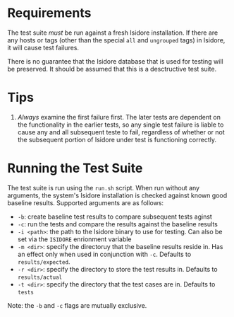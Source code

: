 # Requirements

The test suite *must* be run against a fresh Isidore installation. If there are
any hosts or tags (other than the special `all` and `ungrouped` tags) in
Isidore, it will cause test failures.

There is no guarantee that the Isidore database that is used for testing will
be preserved. It should be assumed that this is a desctructive test suite.

# Tips

1. *Always* examine the first failure first. The later tests are dependent on
   the functionality in the earlier tests, so any single test failure is liable
   to cause any and all subsequent teste to fail, regardless of whether or not
   the subsequent portion of Isidore under test is functioning correctly.

# Running the Test Suite

The test suite is run using the `run.sh` script. When run without any
arguments, the system's Isidore installation is checked against known good
baseline results. Supported arguments are as follows:

* `-b`: create baseline test results to compare subsequent tests aginst
* `-c`: run the tests and compare the results against the baseline results
* `-i <path>`: the path to the Isidore binary to use for testing. Can also be
  set via the `ISIDORE` enrionment variable
* `-m <dir>`: specify the directoruy that the baseline results reside in. Has
  an effect only when used in conjunction with `-c`. Defaults to
  `results/expected`.
* `-r <dir>`: specify the directory to store the test results in. Defaults to
  `results/actual`
* `-t <dir>`: specify the directory that the test cases are in. Defaults to
  `tests`

Note: the `-b` and `-c` flags are mutually exclusive.

